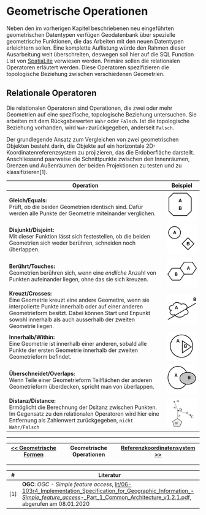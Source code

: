 # Geometrische Operationen

Neben den im vorherigen Kapitel beschriebenen neu eingeführten geometrischen Datentypen verfügen Geodatenbank über spezielle geometrische Funktionen, die das Arbeiten mit den neuen Datentypen erleichtern sollen. Eine komplette Auflistung würde den Rahmen dieser Ausarbeitung weit überschreiten, deswegen soll hier auf die SQL Function List von [SpatiaLite](http://www.gaia-gis.it/gaia-sins/spatialite-sql-4.3.0.html) verwiesen werden. Primäre sollen die relationalen Operatoren erläutert werden. Diese Operatoren spezifizieren die topologische Beziehung zwischen verschiedenen Geometrien.

## Relationale Operatoren

Die relationalen Operatoren sind Operationen, die zwei oder mehr Geometrien auf eine spezifische, topologische Beziehung untersuchen. Sie arbeiten mit dem Rückgabewerten `Wahr` oder `Falsch`. Ist die topologische Beziehung vorhanden, wird `Wahr`zurückgegeben, anderseit `Falsch`.

Der grundlegende Ansatz zum Vergleichen von zwei geometrischen Objekten besteht darin, die Objekte auf ein horizontale 2D-Koordinatenreferenzsystem zu projizieren, das die Erdoberfläche darstellt. Anschliessend paarweise die Schnittpunkte zwischen den Innenräumen, Grenzen und Außenräumen der beiden Projektionen zu testen und zu klassifizieren[1].

| Operation | Beispiel
| ------ | -----------
| **Gleich/Equals:**<br/> Prüft, ob die beiden Geometrien identisch sind. Dafür werden alle Punkte der Geometrie miteinander verglichen. | ![gleich](img/equals.png)
| **Disjunkt/Disjoint:**<br/> Mit dieser Funktion lässt sich festestellen, ob die beiden Geometrien sich weder berühren, schneiden noch überlappen. | ![disjoint](img/disjunkt.png)
| **Berührt/Touches:**<br/> Geometrien berühren sich, wenn eine *endliche* Anzahl von Punkten aufeinander liegen, ohne das sie sich kreuzen. | ![touches](img/touches.png)
| **Kreuzt/Crosses:**<br/> Eine Geometrie kreuzt eine andere Geometire, wenn sie interpolierte Punkte innerhalb oder auf einer anderen Geometrieform besitzt. Dabei können Start und Enpunkt sowohl innerhalb als auch ausserhalb der zweiten Geometrie liegen.  | ![crosses](img/crosses.png)
| **Innerhalb/Within:**<br/> Eine Geometrie ist innerhalb einer anderen, sobald  alle Punkte der ersten Geometrie innerhalb der zweiten Geometrieform befindet. | ![contains](img/contains.png)
| **Überschneidet/Overlaps:**<br/> Wenn Teile einer Geometrieform Teilflächen der anderen Geometrieform überdecken, spricht man von überlappen. | ![overlaps](img/overlaps.png)
| **Distanz/Distance:**<br/> Ermöglicht die Berechnung der Dsitanz zwischen Punkten. Im Gegensatz zu den relationalen Operatoren wird hier eine Entfernung als Zahlenwert zurückgegeben, `nicht Wahr/Falsch` | ![distance](img/distance.png)

---

| [<< Geometrische Formen](02_datatypes.md) | Geometrische Operationen | [Referenzkoordinatensystem >>](04_coordinate_system.md) |
|------------------------------------|------------|-------------------------------------|

---

| #   | Literatur            |
| --- |--------------------------------------------------------------------------------------------------------------------------------------------------------------------------------------------------|
| [1] | **OGC**: *OGC -  Simple feature access*, [lit/06-103r4_Implementation_Specification_for_Geographic_Information_-_Simple_feature_access_-_Part_1_Common_Architecture_v1.2.1.pdf](lit/06-103r4_Implementation_Specification_for_Geographic_Information_-_Simple_feature_access_-_Part_1_Common_Architecture_v1.2.1.pdf), abgerufen am 08.01.2020  |
